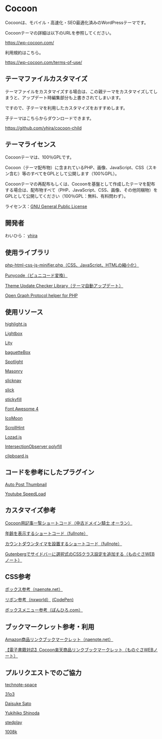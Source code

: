 Cocoon
===================================

Cocoonは、モバイル・高速化・SEO最適化済みのWordPressテーマです。

Cocoonテーマの詳細は以下のURLを参照してください。

https://wp-cocoon.com/

利用規約はこちら。

https://wp-cocoon.com/terms-of-use/

テーマファイルカスタマイズ
--------------------------
テーマファイルをカスタマイズする場合は、この親テーマをカスタマイズしてしまうと、アップデート時編集部分も上書きされてしまいます。

ですので、子テーマを利用したカスタマイズをおすすめします。

子テーマはこちらからダウンロードできます。

https://github.com/yhira/cocoon-child

テーマライセンス
----------
Cocoonテーマは、100％GPLです。

Cocoon（テーマ配布物）に含まれているPHP、画像、JavaScript、CSS（スキン含む）等のすべてをGPLとして公開します（100%GPL）。

Cocoonテーマの再配布もしくは、Cocoonを基盤として作成したテーマを配布する場合は、配布物すべて（PHP、JavaScript、CSS、画像、その他同梱物）をGPLとして公開してください（100％GPL：無料、有料問わず）。


ライセンス：[GNU General Public License](http://www.gnu.org/licenses/gpl-2.0.html)

開発者
------
わいひら： [yhira](https://github.com/yhira)

使用ライブラリ
------
[php-html-css-js-minifier.php（CSS、JavaScript、HTMLの縮小化）](https://gist.github.com/tovic/d7b310dea3b33e4732c0#file-php-html-css-js-minifier-php)

[Punycode（ピュニコード変換）](https://github.com/true/php-punycode)

[Theme Update Checker Library（テーマ自動アップデート）](https://w-shadow.com/blog/2011/06/02/automatic-updates-for-commercial-themes/comment-page-8/)

[Open Graph Protocol helper for PHP](https://github.com/scottmac/opengraph)

使用リソース
------
[highlight.js](https://highlightjs.org/)

[Lightbox](http://lokeshdhakar.com/projects/lightbox2/)

[Lity](http://sorgalla.com/lity/)

[baguetteBox](http://feimosi.github.io/baguetteBox.js/)

[Spotlight](https://github.com/nextapps-de/spotlight)

[Masonry](http://masonry.desandro.com/)

[slicknav](http://slicknav.io/)

[slick](http://kenwheeler.github.io/slick/)

[stickyfill](https://github.com/wilddeer/stickyfill)

[Font Awesome 4](https://fontawesome.com/v4.7.0/)

[IcoMoon](https://icomoon.io/app/)

[ScrollHint](https://appleple.github.io/scroll-hint/)

[Lozad.js](https://github.com/ApoorvSaxena/lozad.js)

[IntersectionObserver polyfill](https://github.com/w3c/IntersectionObserver/tree/master/polyfill)

[clipboard.js](https://clipboardjs.com/)

コードを参考にしたプラグイン
------
[Auto Post Thumbnail](https://ja.wordpress.org/plugins/auto-post-thumbnail/)

[Youtube SpeedLoad](https://ja.wordpress.org/plugins/youtube-speedload/)

カスタマイズ参考
------
[Cocoon用記事一覧ショートコード（中古ドメイン騎士 オーラン）](https://www.orank.net/1972)

[年齢を表示するショートコード（fullnote）](https://fullnoteblog.com/age-short-code/)

[カウントダウンタイマを設置するショートコード（fullnote）](https://fullnoteblog.com/count-down-timer/)

[Gutenbergでサイドバーに選択式のCSSクラス設定を追加する（ものぐさWEBノート）](https://web.monogusa-note.com/gutenberg-add-select-classname)

CSS参考
------
[ボックス参考（naenote.net）](https://www.naenote.net/entry/cocoon-box-customize)

[リボン参考（nxworld）](https://www.nxworld.net/tips/pure-css-corner-ribbon.html) [(CodePen)](https://codepen.io/nxworld/pen/oLdoWb)

[ボックスメニュー参考（ぽんひろ.com）](https://ponhiro.com/box-nav/)

ブックマークレット参考・利用
------
[Amazon商品リンクブックマークレット（naenote.net）](https://www.naenote.net/entry/cocoon-amazon-shortcode-javascript)

[【電子書籍対応】Cocoon楽天商品リンクブックマークレット（ものぐさWEBノート）](https://web.monogusa-note.com/cocoon-rakuten-bookmarklet)

プルリクエストでのご協力
------

[technote-space](https://github.com/technote-space)

[31o3](https://github.com/31o3)

[Daisuke Sato](https://github.com/Tiryoh)

[Yukihiko Shinoda](https://github.com/yukihiko-shinoda)

[stedplay](https://github.com/stedplay)

[1008k](https://github.com/1008k)
